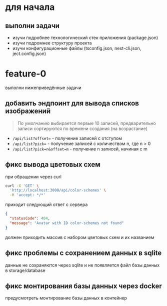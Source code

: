 # для начала

## выполни задачи
- изучи подробнее технологический стек приложения (package.json)
- изучи подромнее структуру проекта
- изучи конфигурационные файлы (tsconfig.json, nest-cli.json, ject.config.json)

# feature-0

выполни нижеприведённые задачи

## добавить эндпоинт для вывода списков изображений

> По умолчанию выбирается первые 10 записей, предварительно записи сортируются по времени создания (на возрастание)

- `/api/list?offset=` - получение записей с отступом
- `/api/list?pick=` - получение записей с количеством n, где n > 0
- `/api/list?pick=n&offset=m` - получение n записей, начиная с m

## фикс вывода цветовых схем

при обращении через curl

```sh
curl -X 'GET' \
  'http://localhost:3000/api/color-schemes' \
  -H 'accept: */*'
```

приходит следующий ответ с сервера

```json
{
  "statusCode": 404,
  "message": "Avatar with ID color-schemes not found"
}
```

должен приходить массив с набором цветовых схем и их названием

## фикс проблемы с сохранением данных в sqlite

данные не сохраняются через sqlite и не появляется файл базы данных в storage/database

## фикс монтирования базы данных через docker

предусмотреть монтирование базы данных в контейнер